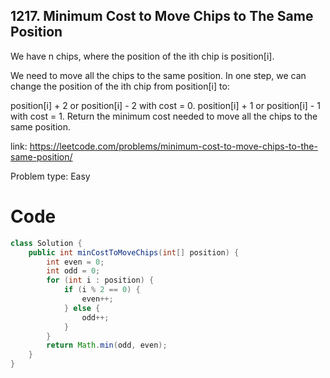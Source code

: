 ## 1217. Minimum Cost to Move Chips to The Same Position
We have n chips, where the position of the ith chip is position[i].

We need to move all the chips to the same position. In one step, we can change the position of the ith chip from position[i] to:

position[i] + 2 or position[i] - 2 with cost = 0.
position[i] + 1 or position[i] - 1 with cost = 1.
Return the minimum cost needed to move all the chips to the same position.

link: https://leetcode.com/problems/minimum-cost-to-move-chips-to-the-same-position/

Problem type: Easy

# Code
```java
class Solution {
    public int minCostToMoveChips(int[] position) {
        int even = 0;
        int odd = 0;
        for (int i : position) {
            if (i % 2 == 0) {
                even++;
            } else {
                odd++;
            }
        }
        return Math.min(odd, even);
    }
}
```
